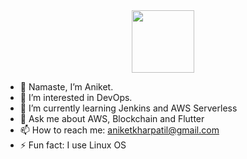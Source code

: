 

<div id="header" align="center">
  <img src="https://media.giphy.com/media/M9gbBd9nbDrOTu1Mqx/giphy.gif" width="100"/>
</div>

- 🙏 Namaste, I’m Aniket.
- 👀 I’m interested in DevOps.
- 🌱 I’m currently learning Jenkins and AWS Serverless
- 💬 Ask me about AWS, Blockchain and Flutter
- 📫 How to reach me: aniketkharpatil@gmail.com
- ⚡ Fun fact: I use Linux OS

